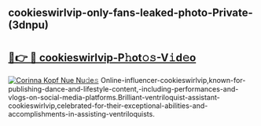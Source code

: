## cookieswirlvip-only-fans​-leaked-photo​-Private-(3dnpu)


# <h2><a href="https://mediaupload.pro?title=cookieswirlvip&ref=git">🔗👉 🔴 cookieswirlvip-P𝚑ot𝚘𝚜-V𝚒d𝚎o</a></h2>

[![Corinna Kopf Nue Nu𝚍e𝚜](https://i.imgur.com/0qMVB7G.gif)](https://mediaupload.pro?title=cookieswirlvip&ref=git)
Online-influencer-cookieswirlvip,known-for-publishing-dance-and-lifestyle-content,-including-performances-and-vlogs-on-social-media-platforms.Brilliant-ventriloquist-assistant-cookieswirlvip,celebrated-for-their-exceptional-abilities-and-accomplishments-in-assisting-ventriloquists.  